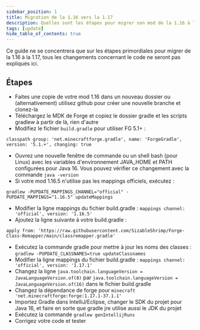 ```yaml
---
sidebar_position: 1
title: Migration de la 1.16 vers la 1.17
description: Quelles sont les étapes pour migrer son mod de la 1.16 à la 1.17
tags: [update]
hide_table_of_contents: true
---
```


Ce guide ne se concentrera que sur les étapes primordiales pour migrer de la 1.16 à la 1.17, tous les changements concernant le code ne seront pas expliqués ici.

## Étapes

- Faites une copie de votre mod 1.16 dans un nouveau dossier ou (alternativement) utilisez github pour créer une nouvelle branche et clonez-la
- Téléchargez le MDK de Forge et copiez le dossier gradle et les scripts gradlew à partir de là, rien d'autre
- Modifiez le fichier `build.gradle` pour utiliser FG 5.1+ :

`classpath group: 'net.minecraftforge.gradle', name: 'ForgeGradle', version: '5.1.+', changing: true`

- Ouvrez une nouvelle fenêtre de commande ou un shell bash (pour Linux) avec les variables d'environnement JAVA_HOME et PATH configurées pour Java 16. Vous pouvez vérifier ce changement avec la commande `java -version`
- Si votre mod 1.16.5 n'utilise pas les mappings officiels, exécutez : 

`gradlew -PUPDATE_MAPPINGS_CHANNEL="official" -PUPDATE_MAPPINGS="1.16.5" updateMappings`

- Modifier la ligne mappings du fichier build.gradle : `mappings channel: 'official', version: '1.16.5'`
- Ajoutez la ligne suivante à votre build.gradle :

`apply from: 'https://raw.githubusercontent.com/SizableShrimp/Forge-Class-Remapper/main/classremapper.gradle'`

- Exécutez la commande gradle pour mettre à jour les noms des classes : `gradlew -PUPDATE_CLASSNAMES=true updateClassnames`
- Modifier la ligne mappings du fichier build.gradle : `mappings channel: 'official', version: '1.17.1'`
- Changez la ligne `java.toolchain.languageVersion = JavaLanguageVersion.of(8)` par `java.toolchain.languageVersion = JavaLanguageVersion.of(16)` dans le fichier build.gradle
- Changez la dépendance de forge pour `minecraft 'net.minecraftforge:forge:1.17.1-37.1.1'`
- Importez Gradle dans IntelliJ/Eclipse, changer le SDK du projet pour Java 16, et faire en sorte que gradle jre utilise aussi le JDK du projet
- Exécutez la commande `gradlew genIntellijRuns`
- Corrigez votre code et tester